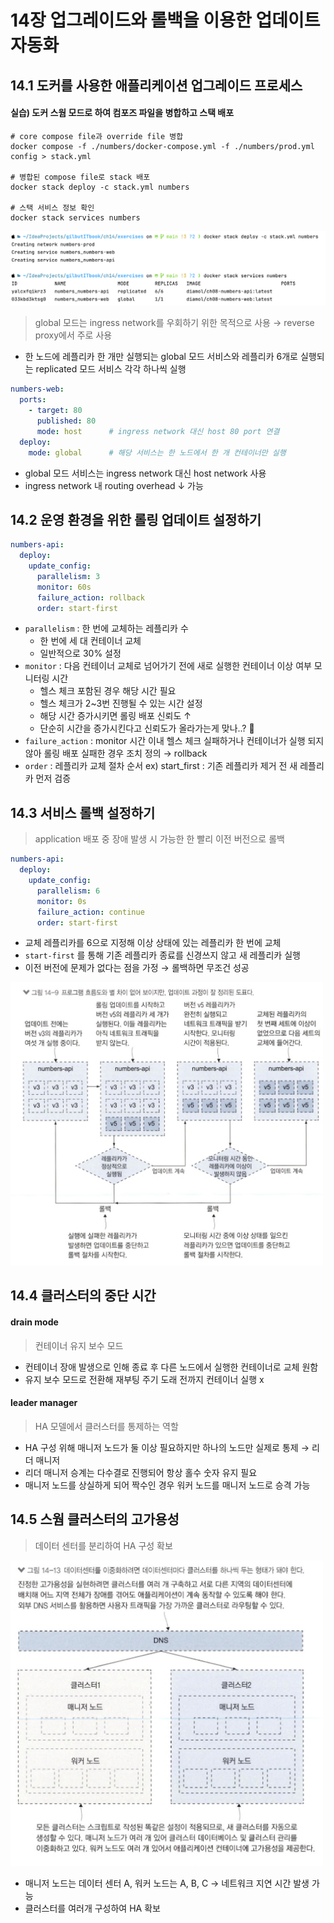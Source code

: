 # 14장 업그레이드와 롤백을 이용한 업데이트 자동화

## 14.1 도커를 사용한 애플리케이션 업그레이드 프로세스

#### 실습) 도커 스웜 모드로 하여 컴포즈 파일을 병합하고 스택 배포

```shell
# core compose file과 override file 병합
docker compose -f ./numbers/docker-compose.yml -f ./numbers/prod.yml config > stack.yml

# 병합된 compose file로 stack 배포
docker stack deploy -c stack.yml numbers

# 스택 서비스 정보 확인
docker stack services numbers
```

<img src="./img/1.png" alt="" />

> global 모드는 ingress network를 우회하기 위한 목적으로 사용 &rarr; reverse proxy에서 주로 사용

- 한 노드에 레플리카 한 개만 실행되는 global 모드 서비스와 레플리카 6개로 실행되는 replicated 모드 서비스 각각 하나씩 실행

```yaml
numbers-web:
  ports:
    - target: 80
      published: 80
      mode: host      # ingress network 대신 host 80 port 연결
  deploy:
    mode: global      # 해당 서비스는 한 노드에서 한 개 컨테이너만 실행
```

- global 모드 서비스는 ingress network 대신 host network 사용
- ingress network 내 routing overhead &darr; 가능

## 14.2 운영 환경을 위한 롤링 업데이트 설정하기

```yaml
numbers-api:
  deploy:
    update_config:
      parallelism: 3
      monitor: 60s
      failure_action: rollback
      order: start-first
```

- `parallelism` : 한 번에 교체하는 레플리카 수
  - 한 번에 세 대 컨테이너 교체
  - 일반적으로 30% 설정
- `monitor` : 다음 컨테이너 교체로 넘어가기 전에 새로 실행한 컨테이너 이상 여부 모니터링 시간
  - 헬스 체크 포함된 경우 해당 시간 필요
  - 헬스 체크가 2~3번 진행될 수 있는 시간 설정
  - 해당 시간 증가시키면 롤링 배포 신뢰도 &uarr;
  - 단순히 시간을 증가시킨다고 신뢰도가 올라가는게 맞나..? 🤔
- `failure_action` : monitor 시간 이내 헬스 체크 실패하거나 컨테이너가 실행 되지 않아 롤링 배포 실패한 경우 조치 정의 &rarr; rollback
- `order` : 레플리카 교체 절차 순서 ex) start_first : 기존 레플리카 제거 전 새 레플리카 먼저 검증

## 14.3 서비스 롤백 설정하기

> application 배포 중 장애 발생 시 가능한 한 빨리 이전 버전으로 롤백

```yaml
numbers-api:
  deploy:
    update_config:
      parallelism: 6
      monitor: 0s
      failure_action: continue
      order: start-first
```

- 교체 레플리카를 6으로 지정해 이상 상태에 있는 레플리카 한 번에 교체
- `start-first` 를 통해 기존 레플리카 종료를 신경쓰지 않고 새 레플리카 실행
- 이전 버전에 문제가 없다는 점을 가정 &rarr; 롤백하면 무조건 성공

<img src="./img/2.png" alt="" width="500" />

## 14.4 클러스터의 중단 시간

#### drain mode

> 컨테이너 유지 보수 모드

- 컨테이너 장애 발생으로 인해 종료 후 다른 노드에서 실행한 컨테이너로 교체 원함
- 유지 보수 모드로 전환해 재부팅 주기 도래 전까지 컨테이너 실행 x

#### leader manager

> HA 모델에서 클러스터를 통제하는 역할

- HA 구성 위해 매니저 노드가 둘 이상 필요하지만 하나의 노드만 실제로 통제 &rarr; 리더 매니저
- 리더 매니저 승계는 다수결로 진행되어 항상 홀수 숫자 유지 필요
- 매니저 노드를 상실하게 되어 짝수인 경우 워커 노드를 매니저 노드로 승격 가능

## 14.5 스웜 클러스터의 고가용성

> 데이터 센터를 분리하여 HA 구성 확보

<img src="./img/3.png" alt="" width="500" />

- 매니저 노드는 데이터 센터 A, 워커 노드는 A, B, C &rarr; 네트워크 지연 시간 발생 가능
- 클러스터를 여러개 구성하여 HA 확보